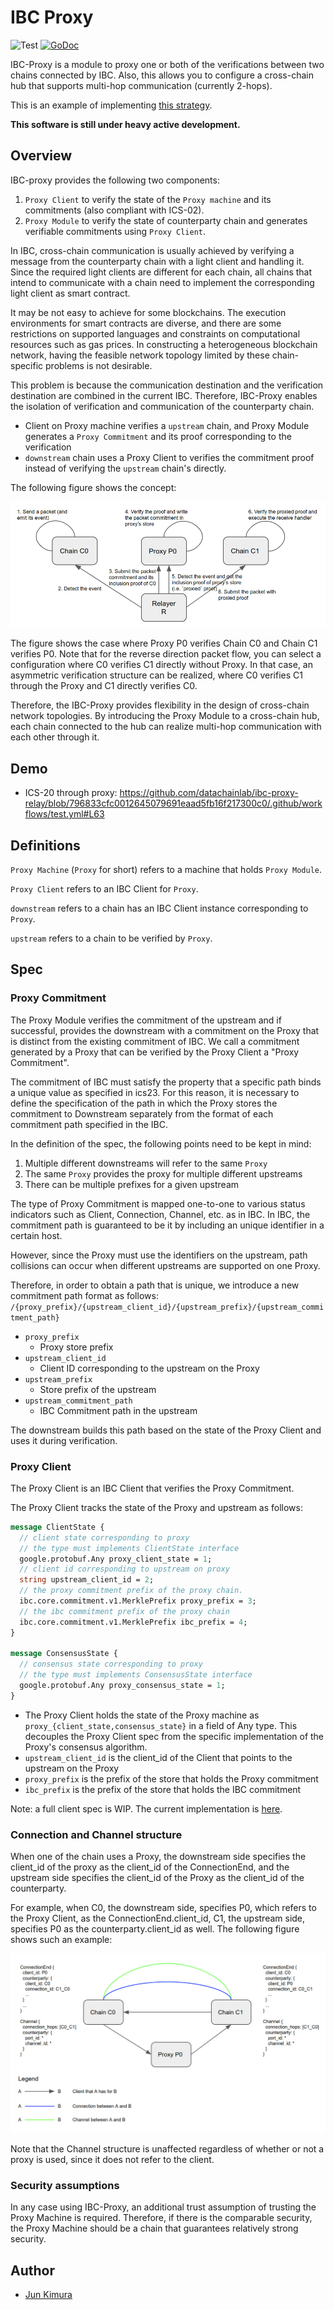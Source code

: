 # IBC Proxy

![Test](https://github.com/datachainlab/ibc-proxy/workflows/Test/badge.svg)
[![GoDoc](https://godoc.org/github.com/datachainlab/ibc-proxy?status.svg)](https://pkg.go.dev/github.com/datachainlab/ibc-proxy?tab=doc)

IBC-Proxy is a module to proxy one or both of the verifications between two chains connected by IBC. Also, this allows you to configure a cross-chain hub that supports multi-hop communication (currently 2-hops).

This is an example of implementing [this strategy](https://github.com/cosmos/ibc/tree/ee71d0640c23ec4e05e924f52f557b5e06c1d82f/spec/core/ics-002-client-semantics#proxy-clients).

**This software is still under heavy active development.**

## Overview

IBC-proxy provides the following two components:

1. `Proxy Client` to verify the state of the `Proxy machine` and its commitments (also compliant with ICS-02).
2. `Proxy Module` to verify the state of counterparty chain and generates verifiable commitments using `Proxy Client`.

In IBC, cross-chain communication is usually achieved by verifying a message from the counterparty chain with a light client and handling it. Since the required light clients are different for each chain, all chains that intend to communicate with a chain need to implement the corresponding light client as smart contract.

It may be not easy to achieve for some blockchains. The execution environments for smart contracts are diverse, and there are some restrictions on supported languages and constraints on computational resources such as gas prices. In constructing a heterogeneous blockchain network, having the feasible network topology limited by these chain-specific problems is not desirable.

This problem is because the communication destination and the verification destination are combined in the current IBC. Therefore, IBC-Proxy enables the isolation of verification and communication of the counterparty chain. 

- Client on Proxy machine verifies a `upstream` chain, and Proxy Module generates a `Proxy Commitment` and its proof corresponding to the verification
- `downstream` chain uses a Proxy Client to verifies the commitment proof instead of verifying the `upstream` chain's directly.

The following figure shows the concept:

![proxy-packet-relay](./docs/proxy-packet-relay.png "proxy-packet-relay")

The figure shows the case where Proxy P0 verifies Chain C0 and Chain C1 verifies P0. Note that for the reverse direction packet flow, you can select a configuration where C0 verifies C1 directly without Proxy. In that case, an asymmetric verification structure can be realized, where C0 verifies C1 through the Proxy and C1 directly verifies C0.

Therefore, the IBC-Proxy provides flexibility in the design of cross-chain network topologies. By introducing the Proxy Module to a cross-chain hub, each chain connected to the hub can realize multi-hop communication with each other through it.

## Demo

- ICS-20 through proxy: https://github.com/datachainlab/ibc-proxy-relay/blob/796833cfc0012645079691eaad5fb16f217300c0/.github/workflows/test.yml#L63

## Definitions

`Proxy Machine` (`Proxy` for short) refers to a machine that holds `Proxy Module`.

`Proxy Client` refers to an IBC Client for `Proxy`.

`downstream` refers to a chain has an IBC Client instance corresponding to `Proxy`.

`upstream` refers to a chain to be verified by `Proxy`.

## Spec

### Proxy Commitment

The Proxy Module verifies the commitment of the upstream and if successful, provides the downstream with a commitment on the Proxy that is distinct from the existing commitment of IBC. We call a commitment generated by a Proxy that can be verified by the Proxy Client a "Proxy Commitment".

The commitment of IBC must satisfy the property that a specific path binds a unique value as specified in ics23. For this reason, it is necessary to define the specification of the path in which the Proxy stores the commitment to Downstream separately from the format of each commitment path specified in the IBC.

In the definition of the spec, the following points need to be kept in mind:
1. Multiple different downstreams will refer to the same `Proxy`
2. The same `Proxy` provides the proxy for multiple different upstreams
3. There can be multiple prefixes for a given upstream

The type of Proxy Commitment is mapped one-to-one to various status indicators such as Client, Connection, Channel, etc. as in IBC. In IBC, the commitment path is guaranteed to be it by including an unique identifier in a certain host.

However, since the Proxy must use the identifiers on the upstream, path collisions can occur when different upstreams are supported on one Proxy.

Therefore, in order to obtain a path that is unique, we introduce a new commitment path format as follows:
`/{proxy_prefix}/{upstream_client_id}/{upstream_prefix}/{upstream_commitment_path}`

- `proxy_prefix`
    - Proxy store prefix
- `upstream_client_id`
    - Client ID corresponding to the upstream on the Proxy
- `upstream_prefix`
    - Store prefix of the upstream
- `upstream_commitment_path`
    - IBC Commitment path in the upstream

The downstream builds this path based on the state of the Proxy Client and uses it during verification.

### Proxy Client

The Proxy Client is an IBC Client that verifies the Proxy Commitment.

The Proxy Client tracks the state of the Proxy and upstream as follows:

```protobuf
message ClientState {
  // client state corresponding to proxy
  // the type must implements ClientState interface
  google.protobuf.Any proxy_client_state = 1;
  // client id corresponding to upstream on proxy
  string upstream_client_id = 2;
  // the proxy commitment prefix of the proxy chain.
  ibc.core.commitment.v1.MerklePrefix proxy_prefix = 3;
  // the ibc commitment prefix of the proxy chain
  ibc.core.commitment.v1.MerklePrefix ibc_prefix = 4;
}

message ConsensusState {
  // consensus state corresponding to proxy
  // the type must implements ConsensusState interface
  google.protobuf.Any proxy_consensus_state = 1;
}
```

- The Proxy Client holds the state of the Proxy machine as `proxy_{client_state,consensus_state}` in a field of Any type. This decouples the Proxy Client spec from the specific implementation of the Proxy's consensus algorithm.
- `upstream_client_id` is the client_id of the Client that points to the upstream on the Proxy
- `proxy_prefix` is the prefix of the store that holds the Proxy commitment
- `ibc_prefix` is the prefix of the store that holds the IBC commitment

Note: a full client spec is WIP. The current implementation is [here](./modules/light-clients/xx-proxy/types/client_state.go).

### Connection and Channel structure

When one of the chain uses a Proxy, the downstream side specifies the client_id of the proxy as the client_id of the ConnectionEnd, and the upstream side specifies the client_id of the Proxy as the client_id of the counterparty.

For example, when C0, the downstream side, specifies P0, which refers to the Proxy Client, as the ConnectionEnd.client_id, C1, the upstream side, specifies P0 as the counterparty.client_id as well. The following figure shows such an example:

![connection-channel-structure](./docs/connection-channel-structure.png "connection-channel-structure")

Note that the Channel structure is unaffected regardless of whether or not a proxy is used, since it does not refer to the client.

### Security assumptions

In any case using IBC-Proxy, an additional trust assumption of trusting the Proxy Machine is required. Therefore, if there is the comparable security, the Proxy Machine should be a chain that guarantees relatively strong security.

## Author

- [Jun Kimura](https://github.com/bluele)
